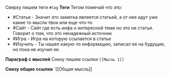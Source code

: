Сверху пишем теги `#tag`
**Теги**
Тегом помечай что это:
* #Статья - Значит это заметка является статьей, а от нее идут уже какие то мысли твои или еще что-то
* #Сайт  - Сайт где есть инфа о интересной теме но это не статья. Говорит о том, что это ненадежный источник
* #Игра - Игра на которую ссылается в статье
* #Изучить - Ты нашел какую-то информацию, записал ее на будущие, но пока не изучил ее.

**Параграф с мыслей**
Снизу пишем ссылки `[[Мысль 1]]`


**Снизу общие ссылки**
`[[Общая мысль]]
